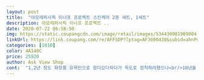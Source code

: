 ```yaml
---
layout: post 
title:  "아모레퍼시픽 이너프 프로젝트 스킨케어 2종 세트, 1세트" 
description: 아모레퍼시픽 이너프 프로젝트 ..
date: 2020-07-22 06:58:50 
img: https://static.coupangcdn.com/image/retail/images/534430901989084-1260a755-133e-4b34-affe-c586f1630f28.jpg 
linkUrl: https://link.coupang.com/re/AFFSDP?lptag=AF3600438&subid=ahnPublicAsk&pageKey=1593450090&itemId=2722406372&vendorItemId=70712625359&traceid=V0-113-d535358c4246c143 
categories: [1010] 
color: 4A148C 
price: 25920 
author: Ask View Shop 
cont:  "1,2년 정도 화장품 유목민으로 왔다갔다하다가 독도로 정착하려했으나<br/>10년을 넘게 헤라만 쓰다가 허리랑 목디스크 수술과 시술로 3년을 집에 있게 됐어요 그러면서 자연스럽게 화장하는 횟수도 줄어들고 또 집에 있다보니 아이들이 커가니깐 눈에 보이니 아이들과 집에 돈을 쓰는.<br/>일이 점점<br/>가정의달이나 명절 때 고마운분들에게 선물드려도 너무나 좋을 기초화장품세트에요.<br/><br/>결과는 대만족ㅋㅋㅋㅋㅋㅋㅋㅋ<br/>그걸 화장솜에 뭍혀서 얼굴에 바르고 마지막에 손으로 살짝 두드려주시면<br/>그래도 약콩라인이 괜찮게 맞는거 같애서 그걸 쓰려했는데 안만 써고<br/>그래서 스킨 로션 에센스 수분크림 다 샀어요^^<br/>그렇게 아프면서 얼굴도 안본사이 화장품도 고가는 안쓰게 되고<br/>그리고 로션도 약간 묽은 편이예요<br/>그리고 저는 다른 에센스를 하나 더씁니다<br/>근데 스며들면 촉촉해져요<br/>나쁜생각이였네요<br/>남들은 좋다는 그 독도패드가 저는 바르기만하면 뭐가 나는거예요<br/>너무 심하지 않은 지성피부 분들을 제외하고는 건성, 중성, 수분이 부족한 복합성피부분들에게 아아 딱일 듯 해요.<br/><br/>도포후 1시간 후에도 건조한느낌은 못받았어요.<br/><br/>둘다 수분감이 넘쳐서 바르면 피부가 촉촉해지고, 무엇보다 속까지 수분감이 가득해요<br/>또 패키지도 깔끔하니 예쁘고 무엇보다 구성이 좋아요ㅎㅎ 만족스러워요<br/>로션도 제형은 가볍고 산뜻한데 피부 속을 쫀쫀하게 꽉 잡아줘서 좋습니다 피부 속당김도 해결해주는 듯 해요<br/>로션은 밀키한 제형으로 발림성도 부드럽고 흡수력도 빠른편! 그렇기 때문에 사용했을 때 수분감과 유분감도 어느정도 느껴지고 촉촉함이 오래 유지된답니다.<br/><br/>많아지면서 저는 병원만 계속 다니니  예전처럼 저에 대한 투자는 1도 안하게 되더라구요<br/>믿고 쓰는 아모레라 구매해봤는데 스킨팩으로 쓰기 딱 좋네요 쫀쫀한 수분감이 느껴지는 텍스처라 요즘같이 피부 예민해져있을때 딱이에요.<br/>.<br/><br/>선물세트 추천! 촉촉하고 끈적임 없이 산뜻!<br/>솜에 적셔서 10분 정도 팩처럼 붙여놓으면 스킨에 함유된 비타민 성분 때문인지 피부톤이 즉각적으로 환해지는 게 눈에 보여요 !!<br/>스킨은 사진에 보시면 물흐르듯이 쭉 흘려내려요<br/>스킨은 산뜻하면서도 뽀송해지는 것 같아요.<br/> 수분감도 좋고, 피부가 더 맑아진것같아요.<br/><br/>쓰는게 왜 그렇게 아까운지.<br/>.<br/>ㅠㅠㅠㅠㅠㅠㅠㅠ<br/>아모레껄로 진작 바꿀껄.<br/>.<br/>아 일할땐 몰랐는데 일을 못하니 저한테<br/>여튼 여름에 좋은 화장품찾아 너무 좋아욤^^<br/>저는 아모레께 잘맞는 얼굴이거든요 첨엔 헤라만큼 쫀거리거나 번들거리거나 찐득함이 없어서 음.<br/>.<br/>수분이 부족하진 않을까 생각했는데<br/>제얼굴은 단한번도 뭐가 난적이 없는 얼굴이였거든여 근데 화장품이나 클렌징 비누등을 가립답니다  그래서 나이드는것도 열받는데 헤라를 다시 쓸까하는 찰나에 아모레퍼시픽에서 새로 런칭한 이것을 봤네요<br/>진짜 잘바꿨다 싶었던이유는 피부 모공크기랑 피부밝기예요<br/>첨엔 살까말까 또 망설이다가 그냥 다 샀어요<br/>촉촉하게 스며들어요 여름용으로 너무 좋은거 같아요<br/>코로나때문에 마스크만 쓰고 다녔더니 피부가 많이 뒤집혀서 산뜻하지만 보습감있는 스킨케어가 필요했어요<br/>피부 다 뒤집어 지기전에 사야할까같애서<br/>향은 산뜻한 향! 매끄럽고 부드럽게 발리면서 산뜻하게 마무리되는 텍스처의 느낌이에요.<br/><br/>" 
---
```

